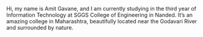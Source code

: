 Hi, my name is Amit Gavane, and I am currently studying in the third year of Information Technology at SGGS College of Engineering in Nanded. It’s an amazing college in Maharashtra, beautifully located near the Godavari River and surrounded by nature.
